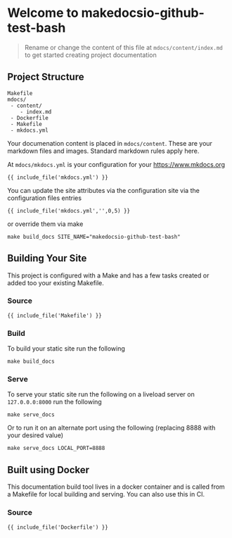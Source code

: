 # Welcome to makedocsio-github-test-bash

> Rename or change the content of this file at `mdocs/content/index.md`
  to get started creating project documentation

## Project Structure

```
Makefile
mdocs/
 - content/
    - index.md
 - Dockerfile
 - Makefile
 - mkdocs.yml
```

Your documenation content is placed in `mdocs/content`. These are your markdown files and images. Standard markdown rules apply here.

At `mdocs/mkdocs.yml` is your configuration for your <a href="https://www.mkdocs.org/user-guide/configuration/" target="_blank">https://www.mkdocs.org</a>

```
{{ include_file('mkdocs.yml') }}
```

You can update the site attributes via the configuration site via the configuration files entries

```
{{ include_file('mkdocs.yml','',0,5) }}
```

or override them via make
```
make build_docs SITE_NAME="makedocsio-github-test-bash"
```

## Building Your Site
This project is configured with a Make and has a few tasks created or added too your existing Makefile.

### Source
```
{{ include_file('Makefile') }}
```

### Build

To build your static site run the following

```
make build_docs
```

### Serve

To serve your static site run the following on a liveload server on `127.0.0.0:8000` run the following

```
make serve_docs
```

Or to run it on an alternate port using the following (replacing 8888 with your desired value)

```
make serve_docs LOCAL_PORT=8888
```

## Built using Docker

This documentation build tool lives in a docker container and is called from a Makefile for local building and serving. You can also use this in CI.

### Source
```
{{ include_file('Dockerfile') }}
```
